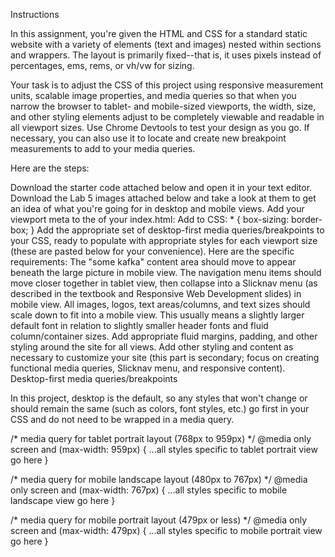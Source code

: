 Instructions

In this assignment, you're given the HTML and CSS for a standard static website with a variety of elements (text and images) nested within sections and wrappers. The layout is primarily fixed--that is, it uses pixels instead of percentages, ems, rems, or vh/vw for sizing. 

Your task is to adjust the CSS of this project using responsive measurement units, scalable image properties, and media queries so that when you narrow the browser to tablet- and mobile-sized viewports, the width, size, and other styling elements adjust to be completely viewable and readable in all viewport sizes. Use Chrome Devtools to test your design as you go. If necessary, you can also use it to locate and create new breakpoint measurements to add to your media queries.

Here are the steps:

Download the starter code attached below and open it in your text editor.
Download the Lab 5 images attached below and take a look at them to get an idea of what you're going for in desktop and mobile views.
Add your viewport meta to the <head> of your index.html: <meta name="viewport" content="width=device-width, initial-scale=1.0">
Add to CSS: * { box-sizing: border-box; }
Add the appropriate set of desktop-first media queries/breakpoints to your CSS, ready to populate with appropriate styles for each viewport size (these are pasted below for your convenience).
Here are the specific requirements:
The "some kafka" content area should move to appear beneath the large picture in mobile view.
The navigation menu items should move closer together in tablet view, then collapse into a Slicknav menu (as described in the textbook and Responsive Web Development slides) in mobile view.
All images, logos, text areas/columns, and text sizes should scale down to fit into a mobile view. This usually means a slightly larger default font in relation to slightly smaller header fonts and fluid column/container sizes.
Add appropriate fluid margins, padding, and other styling around the site for all views.
Add other styling and content as necessary to customize your site (this part is secondary; focus on creating functional media queries, Slicknav menu, and responsive content).
Desktop-first media queries/breakpoints

In this project, desktop is the default, so any styles that won't change or should remain the same (such as colors, font styles, etc.) go first in your CSS and do not need to be wrapped in a media query.
 
/* media query for tablet portrait layout (768px to 959px) */
@media only screen and (max-width: 959px) {
    ...all styles specific to tablet portrait view go here }
 
/* media query for mobile landscape layout (480px to 767px) */
@media only screen and (max-width: 767px) {
    ...all styles specific to mobile landscape view go here }
 
/* media query for mobile portrait layout (479px or less) */
@media only screen and (max-width: 479px) {
    ...all styles specific to mobile portrait view go here }

